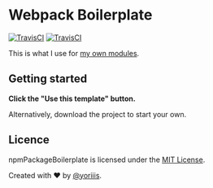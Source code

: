 # Webpack Boilerplate

[![TravisCI](https://img.shields.io/travis/com/yoriiis/webpack-boilerplate/master?style=for-the-badge)](https://travis-ci.com/yoriiis/webpack-boilerplate) [![TravisCI](https://img.shields.io/travis/com/yoriiis/webpack-boilerplate/master?style=for-the-badge)](https://travis-ci.com/yoriiis/webpack-boilerplate)

This is what I use for [my own modules](https://www.npmjs.com/~yoriiis).

## Getting started

**Click the "Use this template" button.**

Alternatively, download the project to start your own.

## Licence

npmPackageBoilerplate is licensed under the [MIT License](http://opensource.org/licenses/MIT).

Created with ♥ by [@yoriiis](http://github.com/yoriiis).
